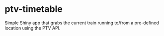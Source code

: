 # ptv-timetable
 Simple Shiny app that grabs the current train running to/from a pre-defined location using the PTV API.
